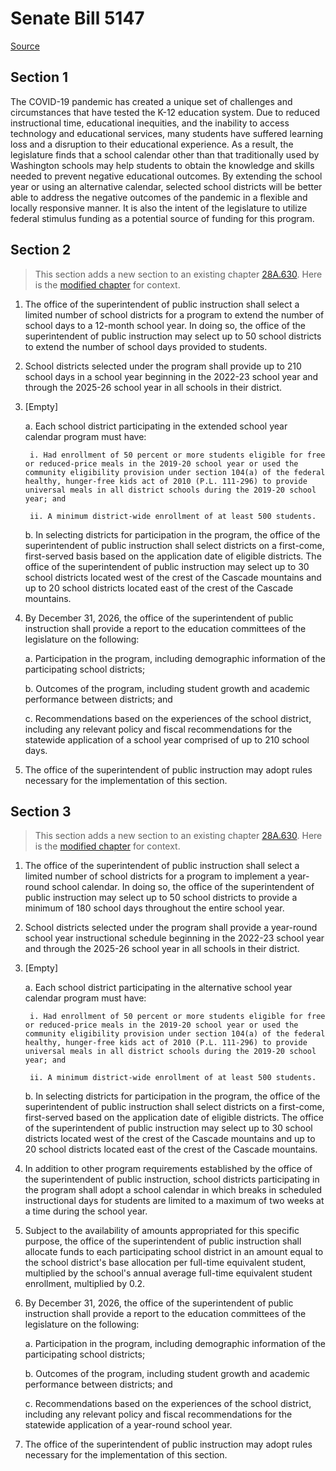 # Senate Bill 5147

[Source](http://lawfilesext.leg.wa.gov/biennium/2021-22/Xml/Bills/Senate%20Bills/5147.xml)
## Section 1
The COVID-19 pandemic has created a unique set of challenges and circumstances that have tested the K-12 education system. Due to reduced instructional time, educational inequities, and the inability to access technology and educational services, many students have suffered learning loss and a disruption to their educational experience. As a result, the legislature finds that a school calendar other than that traditionally used by Washington schools may help students to obtain the knowledge and skills needed to prevent negative educational outcomes. By extending the school year or using an alternative calendar, selected school districts will be better able to address the negative outcomes of the pandemic in a flexible and locally responsive manner. It is also the intent of the legislature to utilize federal stimulus funding as a potential source of funding for this program.


## Section 2
> This section adds a new section to an existing chapter [28A.630](/rcw/28A_common_school_provisions/28A.630_temporary_provisions—special_projects.md). Here is the [modified chapter](rcw/28A_common_school_provisions/28A.630_temporary_provisions—special_projects.md) for context.

1. The office of the superintendent of public instruction shall select a limited number of school districts for a program to extend the number of school days to a 12-month school year. In doing so, the office of the superintendent of public instruction may select up to 50 school districts to extend the number of school days provided to students.

2. School districts selected under the program shall provide up to 210 school days in a school year beginning in the 2022-23 school year and through the 2025-26 school year in all schools in their district.

3. [Empty]

    a. Each school district participating in the extended school year calendar program must have:

        i. Had enrollment of 50 percent or more students eligible for free or reduced-price meals in the 2019-20 school year or used the community eligibility provision under section 104(a) of the federal healthy, hunger-free kids act of 2010 (P.L. 111-296) to provide universal meals in all district schools during the 2019-20 school year; and

        ii. A minimum district-wide enrollment of at least 500 students.

    b. In selecting districts for participation in the program, the office of the superintendent of public instruction shall select districts on a first-come, first-served basis based on the application date of eligible districts. The office of the superintendent of public instruction may select up to 30 school districts located west of the crest of the Cascade mountains and up to 20 school districts located east of the crest of the Cascade mountains.

4. By December 31, 2026, the office of the superintendent of public instruction shall provide a report to the education committees of the legislature on the following:

    a. Participation in the program, including demographic information of the participating school districts;

    b. Outcomes of the program, including student growth and academic performance between districts; and

    c. Recommendations based on the experiences of the school district, including any relevant policy and fiscal recommendations for the statewide application of a school year comprised of up to 210 school days.

5. The office of the superintendent of public instruction may adopt rules necessary for the implementation of this section.


## Section 3
> This section adds a new section to an existing chapter [28A.630](/rcw/28A_common_school_provisions/28A.630_temporary_provisions—special_projects.md). Here is the [modified chapter](rcw/28A_common_school_provisions/28A.630_temporary_provisions—special_projects.md) for context.

1. The office of the superintendent of public instruction shall select a limited number of school districts for a program to implement a year-round school calendar. In doing so, the office of the superintendent of public instruction may select up to 50 school districts to provide a minimum of 180 school days throughout the entire school year.

2. School districts selected under the program shall provide a year-round school year instructional schedule beginning in the 2022-23 school year and through the 2025-26 school year in all schools in their district.

3. [Empty]

    a. Each school district participating in the alternative school year calendar program must have:

        i. Had enrollment of 50 percent or more students eligible for free or reduced-price meals in the 2019-20 school year or used the community eligibility provision under section 104(a) of the federal healthy, hunger-free kids act of 2010 (P.L. 111-296) to provide universal meals in all district schools during the 2019-20 school year; and

        ii. A minimum district-wide enrollment of at least 500 students.

    b. In selecting districts for participation in the program, the office of the superintendent of public instruction shall select districts on a first-come, first-served based on the application date of eligible districts. The office of the superintendent of public instruction may select up to 30 school districts located west of the crest of the Cascade mountains and up to 20 school districts located east of the crest of the Cascade mountains.

4. In addition to other program requirements established by the office of the superintendent of public instruction, school districts participating in the program shall adopt a school calendar in which breaks in scheduled instructional days for students are limited to a maximum of two weeks at a time during the school year.

5. Subject to the availability of amounts appropriated for this specific purpose, the office of the superintendent of public instruction shall allocate funds to each participating school district in an amount equal to the school district's base allocation per full-time equivalent student, multiplied by the school's annual average full-time equivalent student enrollment, multiplied by 0.2.

6. By December 31, 2026, the office of the superintendent of public instruction shall provide a report to the education committees of the legislature on the following:

    a. Participation in the program, including demographic information of the participating school districts;

    b. Outcomes of the program, including student growth and academic performance between districts; and

    c. Recommendations based on the experiences of the school district, including any relevant policy and fiscal recommendations for the statewide application of a year-round school year.

7. The office of the superintendent of public instruction may adopt rules necessary for the implementation of this section.

